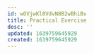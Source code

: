 ```yaml
---
id: wOVjwKl8VdvN8B2wBhiBv
title: Practical Exercise
desc: ''
updated: 1639759645929
created: 1639759645929
---
```


